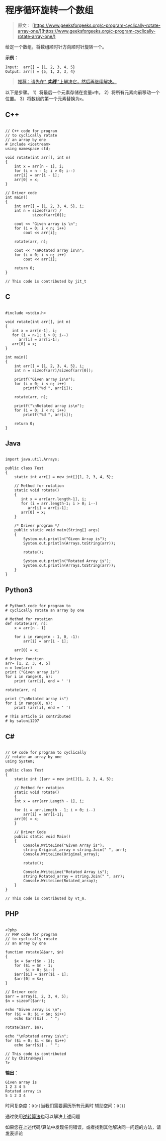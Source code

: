 # 程序循环旋转一个数组

> 原文： [https://www.geeksforgeeks.org/c-program-cyclically-rotate-array-one/](https://www.geeksforgeeks.org/c-program-cyclically-rotate-array-one/)

给定一个数组，将数组顺时针方向顺时针旋转一个。

**示例**：

```
Input:  arr[] = {1, 2, 3, 4, 5}
Output: arr[] = {5, 1, 2, 3, 4}

```

> [推荐：请先在“ ***实践*** ”上解决它，然后再继续解决。](https://practice.geeksforgeeks.org/problems/cyclically-rotate-an-array-by-one/0)

以下是步骤。
1）将最后一个元素存储在变量`x`中。
2）将所有元素向前移动一个位置。
3）将数组的第一个元素替换为`x`。

## C++ 

```

// C++ code for program  
// to cyclically rotate 
// an array by one 
# include <iostream> 
using namespace std; 

void rotate(int arr[], int n) 
{ 
    int x = arr[n - 1], i; 
    for (i = n - 1; i > 0; i--) 
    arr[i] = arr[i - 1];  
    arr[0] = x; 
} 

// Driver code 
int main()  
{ 
    int arr[] = {1, 2, 3, 4, 5}, i; 
    int n = sizeof(arr) /  
            sizeof(arr[0]); 

    cout << "Given array is \n"; 
    for (i = 0; i < n; i++) 
        cout << arr[i]; 

    rotate(arr, n); 

    cout << "\nRotated array is\n"; 
    for (i = 0; i < n; i++) 
        cout << arr[i]; 

    return 0; 
} 

// This code is contributed by jit_t 

```

## C

```

#include <stdio.h> 

void rotate(int arr[], int n) 
{ 
   int x = arr[n-1], i; 
   for (i = n-1; i > 0; i--) 
      arr[i] = arr[i-1]; 
   arr[0] = x; 
} 

int main() 
{ 
    int arr[] = {1, 2, 3, 4, 5}, i; 
    int n = sizeof(arr)/sizeof(arr[0]); 

    printf("Given array is\n"); 
    for (i = 0; i < n; i++) 
        printf("%d ", arr[i]); 

    rotate(arr, n); 

    printf("\nRotated array is\n"); 
    for (i = 0; i < n; i++) 
        printf("%d ", arr[i]); 

    return 0; 
}

```

## Java

```

import java.util.Arrays; 

public class Test 
{ 
    static int arr[] = new int[]{1, 2, 3, 4, 5}; 

    // Method for rotation 
    static void rotate() 
    { 
       int x = arr[arr.length-1], i; 
       for (i = arr.length-1; i > 0; i--) 
          arr[i] = arr[i-1]; 
       arr[0] = x; 
    } 

    /* Driver program */
    public static void main(String[] args)  
    { 
        System.out.println("Given Array is"); 
        System.out.println(Arrays.toString(arr)); 

        rotate(); 

        System.out.println("Rotated Array is"); 
        System.out.println(Arrays.toString(arr)); 
    } 
} 

```

## Python3

```

# Python3 code for program to  
# cyclically rotate an array by one 

# Method for rotation 
def rotate(arr, n): 
    x = arr[n - 1] 

    for i in range(n - 1, 0, -1): 
        arr[i] = arr[i - 1]; 

    arr[0] = x; 

# Driver function 
arr= [1, 2, 3, 4, 5] 
n = len(arr) 
print ("Given array is") 
for i in range(0, n): 
    print (arr[i], end = ' ') 

rotate(arr, n) 

print ("\nRotated array is") 
for i in range(0, n): 
    print (arr[i], end = ' ') 

# This article is contributed  
# by saloni1297 

```

## C# 

```

// C# code for program to cyclically 
// rotate an array by one 
using System; 

public class Test 
{ 
    static int []arr = new int[]{1, 2, 3, 4, 5}; 

    // Method for rotation 
    static void rotate() 
    { 
    int x = arr[arr.Length - 1], i; 

    for (i = arr.Length - 1; i > 0; i--) 
        arr[i] = arr[i-1]; 
    arr[0] = x; 
    } 

    // Driver Code 
    public static void Main()  
    { 
        Console.WriteLine("Given Array is"); 
        string Original_array = string.Join(" ", arr); 
        Console.WriteLine(Original_array); 

        rotate(); 

        Console.WriteLine("Rotated Array is"); 
        string Rotated_array = string.Join(" ", arr); 
        Console.WriteLine(Rotated_array); 
    } 
} 

// This code is contributed by vt_m. 

```

## PHP

```

<?php 
// PHP code for program  
// to cyclically rotate 
// an array by one 

function rotate(&$arr, $n) 
{ 
    $x = $arr[$n - 1]; 
    for ($i = $n - 1; 
         $i > 0; $i--) 
    $arr[$i] = $arr[$i - 1];  
    $arr[0] = $x; 
} 

// Driver code 
$arr = array(1, 2, 3, 4, 5); 
$n = sizeof($arr); 

echo "Given array is \n"; 
for ($i = 0; $i < $n; $i++) 
    echo $arr[$i] . " "; 

rotate($arr, $n); 

echo "\nRotated array is\n"; 
for ($i = 0; $i < $n; $i++) 
    echo $arr[$i] . " "; 

// This code is contributed 
// by ChitraNayal 
?> 

```

**输出**：

```
Given array is
1 2 3 4 5
Rotated array is
5 1 2 3 4
```

时间复杂度：`O(n)`当我们需要遍历所有元素时
辅助空间：`O(1)`

通过使用[逆转算法](https://www.geeksforgeeks.org/program-for-array-rotation-continued-reversal-algorithm/)也可以解决上述问题

如果您在上述代码/算法中发现任何错误，或者找到其他解决同一问题的方法，请发表评论


